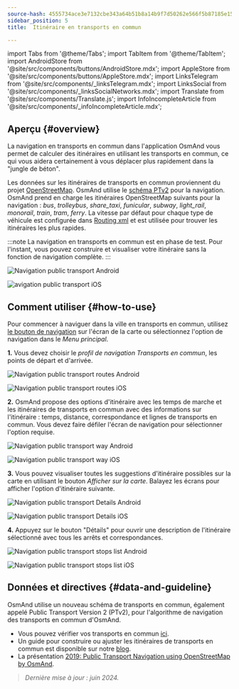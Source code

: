 ```yaml
---
source-hash: 4555734ace3e7132cbe343a64b51b8a14b9f7d50262e566f5b87185e156e7f36
sidebar_position: 5
title:  Itinéraire en transports en commun

---
```

import Tabs from '@theme/Tabs';
import TabItem from '@theme/TabItem';
import AndroidStore from '@site/src/components/buttons/AndroidStore.mdx';
import AppleStore from '@site/src/components/buttons/AppleStore.mdx';
import LinksTelegram from '@site/src/components/_linksTelegram.mdx';
import LinksSocial from '@site/src/components/_linksSocialNetworks.mdx';
import Translate from '@site/src/components/Translate.js';
import InfoIncompleteArticle from '@site/src/components/_infoIncompleteArticle.mdx';




## Aperçu {#overview}

La navigation en transports en commun dans l'application OsmAnd vous permet de calculer des itinéraires en utilisant les transports en commun, ce qui vous aidera certainement à vous déplacer plus rapidement dans la "jungle de béton".

Les données sur les itinéraires de transports en commun proviennent du projet [OpenStreetMap](http://openstreetmap.org/). OsmAnd utilise le [schéma PTv2](https://wiki.openstreetmap.org/wiki/Public_transport) pour la navigation. OsmAnd prend en charge les itinéraires OpenStreetMap suivants pour la navigation : *bus*, *trolleybus*, *share_taxi*, *funicular*, *subway*, *light_rail*, *monorail*, *train*, *tram*, *ferry*. La vitesse par défaut pour chaque type de véhicule est configurée dans [Routing xml](../../../technical/build-osmand/routing.md) et est utilisée pour trouver les itinéraires les plus rapides.

:::note
La navigation en transports en commun est en phase de test. Pour l'instant, vous pouvez construire et visualiser votre itinéraire sans la fonction de navigation complète.
:::

<Tabs groupId="operating-systems">

<TabItem value="android" label="Android">

![Navigation public transport Android](@site/static/img/navigation/public/navigation_android.png)

</TabItem>

<TabItem value="ios" label="iOS">

![avigation public transport iOS](@site/static/img/navigation/public/navigation_ios.png)

</TabItem>

</Tabs>


## Comment utiliser {#how-to-use}

Pour commencer à naviguer dans la ville en transports en commun, utilisez [le bouton de navigation](../../widgets/map-buttons.md#directions) sur l'écran de la carte ou sélectionnez l'option de navigation dans le *Menu principal*.

**1.** Vous devez choisir le *profil de navigation Transports en commun*, les points de départ et d'arrivée.

<Tabs groupId="operating-systems">

<TabItem value="android" label="Android">

![Navigation public transport routes Android](@site/static/img/navigation/public/navigation_public_android.png)

</TabItem>

<TabItem value="ios" label="iOS">

![Navigation public transport routes iOS](@site/static/img/navigation/public/navigation_public_ios.png)

</TabItem>

</Tabs>

**2.** OsmAnd propose des options d'itinéraire avec les temps de marche et les itinéraires de transports en commun avec des informations sur l'itinéraire : temps, distance, correspondance et lignes de transports en commun. Vous devez faire défiler l'écran de navigation pour sélectionner l'option requise.

<Tabs groupId="operating-systems">

<TabItem value="android" label="Android">

![Navigation public transport way Android](@site/static/img/navigation/public/navigation_way_android.png)

</TabItem>

<TabItem value="ios" label="iOS">

![Navigation public transport way iOS](@site/static/img/navigation/public/navigation_way_ios.png)

</TabItem>

</Tabs>

**3.** Vous pouvez visualiser toutes les suggestions d'itinéraire possibles sur la carte en utilisant le bouton *Afficher sur la carte*. Balayez les écrans pour afficher l'option d'itinéraire suivante.

<Tabs groupId="operating-systems">

<TabItem value="android" label="Android">

![Navigation public transport Details Android](@site/static/img/navigation/public/navigation_details_android.png)

</TabItem>

<TabItem value="ios" label="iOS">

![Navigation public transport Details iOS](@site/static/img/navigation/public/navigation_details_ios.png)

</TabItem>

</Tabs>


**4.** Appuyez sur le bouton "Détails" pour ouvrir une description de l'itinéraire sélectionné avec tous les arrêts et correspondances.

<Tabs groupId="operating-systems">

<TabItem value="android" label="Android">

![Navigation public transport stops list Android](@site/static/img/navigation/public/navigation_stops_list_android.png)

</TabItem>

<TabItem value="ios" label="iOS">

![Navigation public transport stops list iOS](@site/static/img/navigation/public/navigation_stops_list_ios.png)

</TabItem>

</Tabs>


## Données et directives {#data-and-guideline}

OsmAnd utilise un nouveau schéma de transports en commun, également appelé Public Transport Version 2 (PTv2), pour l'algorithme de navigation des transports en commun d'OsmAnd.

- Vous pouvez vérifier vos transports en commun [ici](http://tools.geofabrik.de/osmi/).
- Un guide pour construire ou ajuster les itinéraires de transports en commun est disponible sur notre [blog](https://osmand.net/blog/guideline-pt).
- La présentation [2019: Public Transport Navigation using OpenStreetMap by OsmAnd](https://www.youtube.com/watch?v=SPab09kaWPc&ab_channel=StateoftheMap).

> *Dernière mise à jour : juin 2024.*